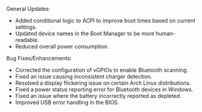 General Updates:
* Added conditional logic to ACPI to improve boot times based on current settings.
* Updated device names in the Boot Manager to be more human-readable.
* Reduced overall power consumption.

Bug Fixes/Enhancements:
* Corrected the configuration of vGPIOs to enable Bluetooth scanning.
* Fixed an issue causing inconsistent charger detection.
* Resolved a display flickering issue on certain Arch Linux distributions.
* Fixed a power status reporting error for Bluetooth devices in Windows.
* Fixed an issue where the battery incorrectly reported as depleted.
* Improved USB error handling in the BIOS.

